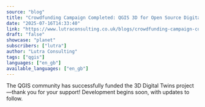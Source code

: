 ```yaml
---
source: "blog"
title: "Crowdfunding Campaign Completed: QGIS 3D for Open Source Digital Twins"
date: "2025-07-16T14:33:40"
link: "https://www.lutraconsulting.co.uk/blogs/crowdfunding-campaign-completed-qgis-3d-for-open-source-digital-twins?utm_source=qgis"
draft: "false"
showcase: "planet"
subscribers: ["lutra"]
author: "Lutra Consulting"
tags: ["qgis"]
languages: ["en_gb"]
available_languages: ["en_gb"]
---
```


The QGIS community has successfully funded the 3D Digital Twins project—thank you for your support! Development begins soon, with updates to follow.
